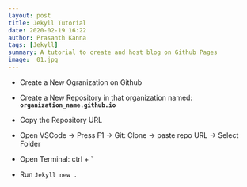 ```yaml
---
layout: post
title: Jekyll Tutorial
date: 2020-02-19 16:22
author: Prasanth Kanna
tags: [Jekyll]
summary: A tutorial to create and host blog on Github Pages
image:  01.jpg
---
```


* Create a New Ogranization on Github

* Create a New Repository in that organization named: **`organization_name.github.io`**

* Copy the Repository URL

* Open VSCode -> Press F1 -> Git: Clone -> paste repo URL -> Select Folder

* Open Terminal: ctrl + `

* Run `Jekyll new .`
